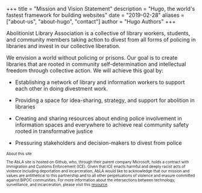+++
title = "Mission and Vision Statement"
description = "Hugo, the world's fastest framework for building websites"
date = "2019-02-28"
aliases = ["about-us", "about-hugo", "contact"]
author = "Hugo Authors"
+++

Abolitionist Library Association is a collective of library workers, students, and community members taking action to divest from all forms of policing in libraries and invest in our collective liberation. 

We envision a world without policing or prisons. Our goal is to create libraries that are rooted in community self-determination and intellectual freedom through collective action. We will achieve this goal by:

* Establishing a network of library and information workers to support each other in doing divestment work.

* Providing a space for idea-sharing, strategy, and support for abolition in libraries

* Creating and sharing resources about ending police involvement in information spaces and everywhere to achieve real community safety rooted in transformative justice 

* Pressuring stakeholders and decision-makers to divest from police 


<span style="font-size:10px;">
About this site

The AbLA site is hosted on Github, who, through their parent company Microsoft, holds a contract with Immigration and Customs Enforcement (ICE). Given that ICE enacts harmful and deeply racist acts of violence including deportation and incarceration, AbLA would like to acknowledge that our mission and values are antithetical to this partnership and to all other perpetuations of violence and erasure committed against BIPOC communities. For more information about the intersections between technology, surveillance, and incarceration, please visit this [resource](https://aas.princeton.edu/news/ruha-benjamin-tech-workers-refusing-create-tools-surveillance). 

